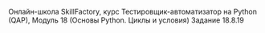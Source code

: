 Онлайн-школа SkillFactory, курс Тестировщик-автоматизатор на Python (QAP), Модуль 18 (Основы Python. Циклы и условия) Задание 18.8.19 
